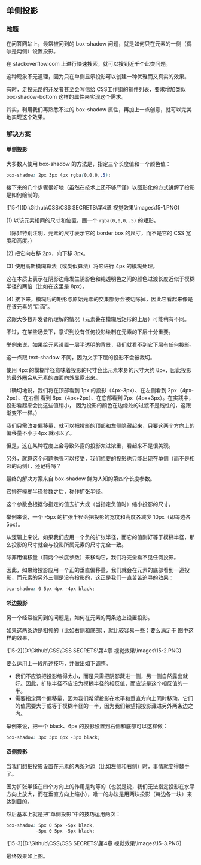## 单侧投影

### 难题

在问答网站上，最常被问到的 box-shadow 问题，就是如何只在元素的一侧（偶尔是两侧）设置投影。

在 stackoverflow.com 上进行快速搜索，就可以搜到近千个此类问题。

这种现象不无道理，因为只在单侧显示投影可以创建一种优雅而又真实的效果。

有时，走投无路的开发者甚至会写信给 CSS工作组的邮件列表，要求增加类似 box-shadow-bottom 这样的属性来实现这个需求。

其实，利用我们再熟悉不过的 box-shadow 属性，再加上一点创意，就可以完美地实现这个效果。



### 解决方案

#### 单侧投影

大多数人使用 box-shadow 的方法是，指定三个长度值和一个颜色值：

```css
box-shadow: 2px 3px 4px rgba(0,0,0,.5);
```

接下来的几个步骤很好地（虽然在技术上还不够严谨）以图形化的方式讲解了投影是如何绘制的。

![15-1](D:\Github\CSS\CSS SECRETS\第4章 视觉效果\images\15-1.PNG)

(1) 以该元素相同的尺寸和位置，画一个 `rgba(0,0,0,.5)` 的矩形。

（除非特别注明，元素的尺寸表示它的 border box 的尺寸，而不是它的 CSS 宽度和高度。）

(2) 把它向右移 2px，向下移 3px。

(3) 使用高斯模糊算法（或类似算法）将它进行 4px 的模糊处理。

这在本质上表示在阴影边缘发生阴影色和纯透明色之间的颜色过渡长度近似于模糊半径的两倍（比如在这里是 8px）。

(4) 接下来，模糊后的矩形与原始元素的交集部分会被切除掉，因此它看起来像是在该元素的“后面”。

这跟大多数开发者所理解的情况（元素叠在模糊后矩形的上层）可能稍有不同。

不过，在某些场景下，意识到没有任何投影绘制在元素的下层十分重要。

举例来说，如果给元素设置一层半透明的背景，我们就看不到它下层有任何投影。

这一点跟 text-shadow 不同，因为文字下层的投影不会被裁切。

使用 4px 的模糊半径意味着投影的尺寸会比元素本身的尺寸大约 8px，因此投影的最外圈会从元素的四面向外显露出来。

（确切地说，我们将在顶部看到 1px 的投影（4px-3px）、在左侧看到 2px（4px-2px）、在右侧
看到 6px（4px+2px）、在底部看到 7px（4px+3px）。在实践中，投影看起来会比这些值稍小，
因为投影的颜色在边缘处的过渡不是线性的，这跟渐变不一样。）

我们只需改变偏移量，就可以把投影的顶部和左侧隐藏起来，只要这两个方向上的偏移量不小于4px 就可以了。

但是，这在某种程度上会导致外露的投影太过浓重，看起来不是很美观。

另外，就算这个问题勉强可以接受，我们想要的投影也只能出现在单侧（而不是相邻的两侧），还记得吗？

最终的解决方案来自 box-shadow 鲜为人知的第四个长度参数。

它排在模糊半径参数之后，称作扩张半径。

这个参数会根据你指定的值去扩大或（当指定负值时）缩小投影的尺寸。

举例来说，一个 -5px 的扩张半径会把投影的宽度和高度各减少 10px（即每边各 5px）。

从逻辑上来说，如果我们应用一个负的扩张半径，而它的值刚好等于模糊半径，那么投影的尺寸就会与投影所属元素的尺寸完全一致。

除非用偏移量（前两个长度参数）来移动它，我们将完全看不见任何投影。

因此，如果给投影应用一个正的垂直偏移量，我们就会在元素的底部看到一道投影，而元素的另外三侧是没有投影的，这正是我们一直苦苦追寻的效果：

```css
box-shadow: 0 5px 4px -4px black;
```



#### 邻边投影

另一个经常被问到的问题是，如何在元素的两条边上设置投影。

如果这两条边是相邻的（比如右侧和底部），就比较容易一些：要么满足于 图中这样的效果，

![15-2](D:\Github\CSS\CSS SECRETS\第4章 视觉效果\images\15-2.PNG)

要么运用上一段所述技巧，并做出如下调整。

- 我们不应该把投影缩得太小，而是只需把阴影藏进一侧，另一侧自然露出就好。因此，扩张半径不应设为模糊半径的相反值，而应该是这个相反值的一半。
- 需要指定两个偏移量，因为我们希望投影在水平和垂直方向上同时移动。它们的值需要大于或等于模糊半径的一半，因为我们希望把投影藏进另外两条边之内。

举例来说，把一个 black、6px 的投影设置到右侧和底部可以这样做：

```css
box-shadow: 3px 3px 6px -3px black;
```



#### 双侧投影

当我们想把投影设置在元素的两条对边（比如左侧和右侧）时，事情就变得棘手了。

因为扩张半径在四个方向上的作用是均等的（也就是说，我们无法指定投影在水平方向上放大，而在垂直方向上缩小），唯一的办法是用两块投影（每边各一块）来达到目的。

然后基本上就是把“单侧投影”中的技巧运用两次：

```css
box-shadow: 5px 0 5px -5px black,
           -5px 0 5px -5px black;
```

![15-3](D:\Github\CSS\CSS SECRETS\第4章 视觉效果\images\15-3.PNG)

最终效果如上图。
